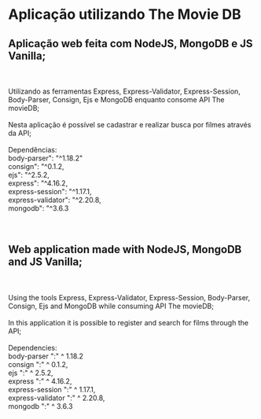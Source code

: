 # Aplicação utilizando The Movie DB

<h2>Aplicação web feita com NodeJS, MongoDB e JS Vanilla;</h2><br><br>
Utilizando as ferramentas Express, Express-Validator, Express-Session, Body-Parser, Consign, Ejs e MongoDB enquanto consome API The movieDB;<br><br>
Nesta aplicação é possível se cadastrar e realizar busca por filmes através da API;<br><br>
Dependências:<br>
  body-parser": "^1.18.2"<br>
  consign": "^0.1.2,<br>
  ejs": "^2.5.2,<br>
  express": "^4.16.2,<br>
  express-session": "^1.17.1,<br>
  express-validator": "^2.20.8,<br>
  mongodb": "^3.6.3<br><br><br>
  
  
<h2>Web application made with NodeJS, MongoDB and JS Vanilla;</h2><br><br>
Using the tools Express, Express-Validator, Express-Session, Body-Parser, Consign, Ejs and MongoDB while consuming API The movieDB;<br><br>
In this application it is possible to register and search for films through the API;<br><br>
Dependencies:<br>
  body-parser ":" ^ 1.18.2<br>
  consign ":" ^ 0.1.2,<br>
  ejs ":" ^ 2.5.2,<br>
  express ":" ^ 4.16.2,<br>
  express-session ":" ^ 1.17.1,<br>
  express-validator ":" ^ 2.20.8,<br>
  mongodb ":" ^ 3.6.3<br>
